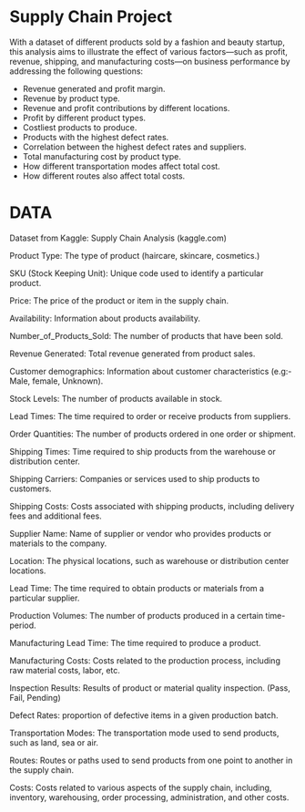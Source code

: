 # Supply Chain Project 

 
With a dataset of different products sold by a fashion and beauty startup, this analysis aims to illustrate the effect of various factors—such as profit, revenue, shipping, and manufacturing costs—on business performance by addressing the following questions: 

 
- Revenue generated and profit margin. 
- Revenue by product type. 
- Revenue and profit contributions by different locations. 
- Profit by different product types. 
- Costliest products to produce. 
- Products with the highest defect rates. 
- Correlation between the highest defect rates and suppliers. 
- Total manufacturing cost by product type. 
- How different transportation modes affect total cost. 
- How different routes also affect total costs. 

 



# DATA 

Dataset from Kaggle: Supply Chain Analysis (kaggle.com) 


Product Type: The type of product  (haircare, skincare, cosmetics.) 

SKU (Stock Keeping Unit): Unique code used to identify a particular product. 

Price: The price of the product or item in the supply chain. 

Availability: Information about products availability. 

Number_of_Products_Sold: The number of products that have been sold. 

Revenue Generated: Total revenue generated from product sales. 

Customer demographics: Information about customer characteristics (e.g:- Male, female, Unknown). 

Stock Levels: The number of products available in stock. 

Lead Times: The time required to order or receive products from suppliers. 

Order Quantities: The number of products ordered in one order or shipment. 

Shipping Times: Time required to ship products from the warehouse or distribution center. 

Shipping Carriers: Companies or services used to ship products to customers. 

Shipping Costs: Costs associated with shipping products, including delivery fees and additional fees. 

Supplier Name: Name of supplier or vendor who provides products or materials to the company. 

Location: The physical locations, such as warehouse or distribution center locations. 

Lead Time: The time required to obtain products or materials from a particular supplier. 

Production Volumes: The number of products produced in a certain time-period. 

Manufacturing Lead Time: The time required to produce a product. 

Manufacturing Costs: Costs related to the production process, including raw material costs, labor, etc. 

Inspection Results: Results of product or material quality inspection. (Pass, Fail, Pending) 

Defect Rates: proportion of defective items in a given  production batch. 

Transportation Modes: The transportation mode used to send products, such as land, sea or air. 

Routes: Routes or paths used to send products from one point to another in the supply chain. 

Costs: Costs related to various aspects of the supply chain, including, inventory, warehousing, order processing, administration, and other costs. 
